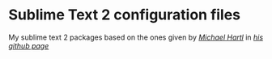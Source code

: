 # Sublime Text 2 configuration files
My sublime text 2 packages based on the ones given by [*Michael Hartl*](http://ruby.railstutorial.org/help) in [*his github page*](https://github.com/mhartl/rails_tutorial_sublime_text)

